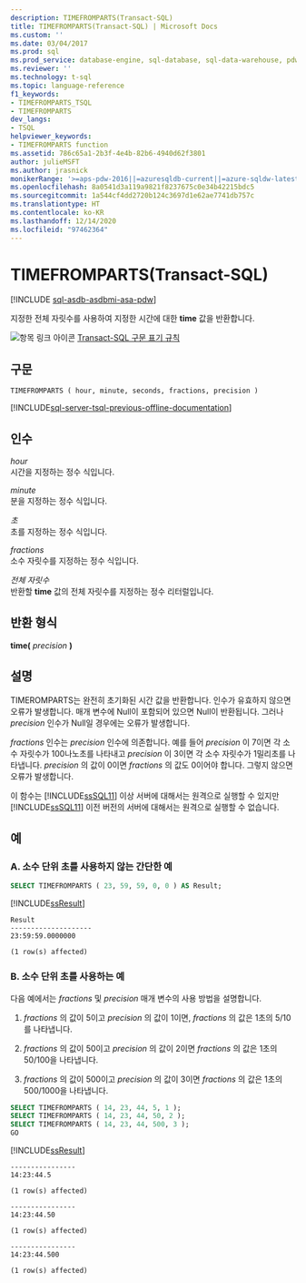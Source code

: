 ```yaml
---
description: TIMEFROMPARTS(Transact-SQL)
title: TIMEFROMPARTS(Transact-SQL) | Microsoft Docs
ms.custom: ''
ms.date: 03/04/2017
ms.prod: sql
ms.prod_service: database-engine, sql-database, sql-data-warehouse, pdw
ms.reviewer: ''
ms.technology: t-sql
ms.topic: language-reference
f1_keywords:
- TIMEFROMPARTS_TSQL
- TIMEFROMPARTS
dev_langs:
- TSQL
helpviewer_keywords:
- TIMEFROMPARTS function
ms.assetid: 786c65a1-2b3f-4e4b-82b6-4940d62f3801
author: julieMSFT
ms.author: jrasnick
monikerRange: '>=aps-pdw-2016||=azuresqldb-current||=azure-sqldw-latest||>=sql-server-2016||>=sql-server-linux-2017||=azuresqldb-mi-current'
ms.openlocfilehash: 8a0541d3a119a9821f8237675c0e34b42215bdc5
ms.sourcegitcommit: 1a544cf4dd2720b124c3697d1e62ae7741db757c
ms.translationtype: HT
ms.contentlocale: ko-KR
ms.lasthandoff: 12/14/2020
ms.locfileid: "97462364"
---
```

# <a name="timefromparts-transact-sql"></a>TIMEFROMPARTS(Transact-SQL)
[!INCLUDE [sql-asdb-asdbmi-asa-pdw](../../includes/applies-to-version/sql-asdb-asdbmi-asa-pdw.md)]

  지정한 전체 자릿수를 사용하여 지정한 시간에 대한 **time** 값을 반환합니다.  
  
 ![항목 링크 아이콘](../../database-engine/configure-windows/media/topic-link.gif "항목 링크 아이콘") [Transact-SQL 구문 표기 규칙](../../t-sql/language-elements/transact-sql-syntax-conventions-transact-sql.md)  
  
## <a name="syntax"></a>구문  
  
```syntaxsql
TIMEFROMPARTS ( hour, minute, seconds, fractions, precision )  
```  
  
[!INCLUDE[sql-server-tsql-previous-offline-documentation](../../includes/sql-server-tsql-previous-offline-documentation.md)]

## <a name="arguments"></a>인수
 *hour*  
 시간을 지정하는 정수 식입니다.  
  
 *minute*  
 분을 지정하는 정수 식입니다.  
  
 *초*  
 초를 지정하는 정수 식입니다.  
  
 *fractions*  
 소수 자릿수를 지정하는 정수 식입니다.  
  
 *전체 자릿수*  
 반환할 **time** 값의 전체 자릿수를 지정하는 정수 리터럴입니다.  
  
## <a name="return-types"></a>반환 형식  
 **time(** *precision* **)**  
  
## <a name="remarks"></a>설명  
 TIMEROMPARTS는 완전히 초기화된 시간 값을 반환합니다. 인수가 유효하지 않으면 오류가 발생합니다. 매개 변수에 Null이 포함되어 있으면 Null이 반환됩니다. 그러나 *precision* 인수가 Null일 경우에는 오류가 발생합니다.  
  
 *fractions* 인수는 *precision* 인수에 의존합니다. 예를 들어 *precision* 이 7이면 각 소수 자릿수가 100나노초를 나타내고 *precision* 이 3이면 각 소수 자릿수가 1밀리초를 나타냅니다. *precision* 의 값이 0이면 *fractions* 의 값도 0이어야 합니다. 그렇지 않으면 오류가 발생합니다.  
  
 이 함수는 [!INCLUDE[ssSQL11](../../includes/sssql11-md.md)] 이상 서버에 대해서는 원격으로 실행할 수 있지만 [!INCLUDE[ssSQL11](../../includes/sssql11-md.md)] 이전 버전의 서버에 대해서는 원격으로 실행할 수 없습니다.  
  
## <a name="examples"></a>예  
  
### <a name="a-simple-example-without-fractions-of-a-second"></a>A. 소수 단위 초를 사용하지 않는 간단한 예  
  
```sql
SELECT TIMEFROMPARTS ( 23, 59, 59, 0, 0 ) AS Result;  
```  
  
 [!INCLUDE[ssResult](../../includes/ssresult-md.md)]  
  
```  
Result  
--------------------  
23:59:59.0000000  
  
(1 row(s) affected)  
```  
  
### <a name="b-example-with-fractions-of-a-second"></a>B. 소수 단위 초를 사용하는 예  
 다음 예에서는 *fractions* 및 *precision* 매개 변수의 사용 방법을 설명합니다.  
  
1.  *fractions* 의 값이 5이고 *precision* 의 값이 1이면, *fractions* 의 값은 1초의 5/10를 나타냅니다.  
  
2.  *fractions* 의 값이 50이고 *precision* 의 값이 2이면 *fractions* 의 값은 1초의 50/100을 나타냅니다.  
  
3.  *fractions* 의 값이 500이고 *precision* 의 값이 3이면 *fractions* 의 값은 1초의 500/1000을 나타냅니다.  
  
```sql  
SELECT TIMEFROMPARTS ( 14, 23, 44, 5, 1 );  
SELECT TIMEFROMPARTS ( 14, 23, 44, 50, 2 );  
SELECT TIMEFROMPARTS ( 14, 23, 44, 500, 3 );  
GO  
```  
  
 [!INCLUDE[ssResult](../../includes/ssresult-md.md)]  
  
```  
----------------  
14:23:44.5  
  
(1 row(s) affected)  
  
----------------  
14:23:44.50  
  
(1 row(s) affected)  
  
----------------  
14:23:44.500  
  
(1 row(s) affected)  
```  
  

